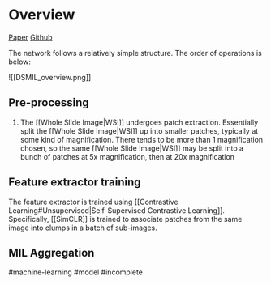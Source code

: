 # Overview
[Paper](https://arxiv.org/pdf/2011.08939.pdf)
[Github](https://github.com/binli123/dsmil-wsi)


The network follows a relatively simple structure. The order of operations is below:

![[DSMIL_overview.png]]

## Pre-processing
1. The [[Whole Slide Image|WSI]] undergoes patch extraction. Essentially split the [[Whole Slide Image|WSI]] up into smaller patches, typically at some kind of magnification. There tends to be more than 1 magnification chosen, so the same [[Whole Slide Image|WSI]] may be split into a bunch of patches at 5x magnification, then at 20x magnification

## Feature extractor training 
The feature extractor is trained using [[Contrastive Learning#Unsupervised|Self-Supervised Contrastive Learning]]. Specifically, [[SimCLR]] is trained to associate patches from the same image into clumps in a batch of sub-images.


## MIL Aggregation


#machine-learning
#model
#incomplete 